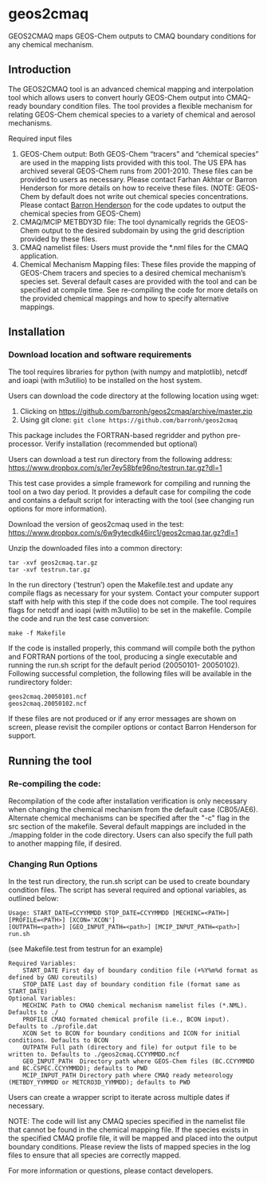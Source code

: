 # geos2cmaq

GEOS2CMAQ maps GEOS-Chem outputs to CMAQ boundary conditions for any chemical mechanism.

## Introduction

The GEOS2CMAQ tool is an advanced chemical mapping and interpolation tool which allows users to
convert hourly GEOS-Chem output into CMAQ-ready boundary condition files. The tool provides a
flexible mechanism for relating GEOS-Chem chemical species to a variety of chemical and aerosol
mechanisms.

Required input files

1.  GEOS-Chem output: Both GEOS-Chem “tracers” and “chemical species” are used in the mapping lists provided with this tool. The US EPA has archived several GEOS-Chem runs from 2001-2010. These files can be provided to users as necessary. Please contact Farhan Akhtar or Barron Henderson for more details on how to receive these files. (NOTE: GEOS-Chem by default does not write out chemical species concentrations. Please contact [Barron Henderson](mailto:barronh@ufl.edu) for the code updates to output the chemical species from GEOS-Chem)
1.  CMAQ/MCIP METBDY3D file: The tool dynamically regrids the GEOS-Chem output to the desired subdomain by using the grid description provided by these files.
1.  CMAQ namelist files: Users must provide the *.nml files for the CMAQ application.
1.  Chemical Mechanism Mapping files: These files provide the mapping of GEOS-Chem tracers and species to a desired chemical mechanism’s species set. Several default cases are provided with the tool and can be specified at compile time. See re-compiling the code for more details on the provided chemical mappings and how to specify alternative mappings.

## Installation

### Download location and software requirements

The tool requires libraries for python (with numpy and matplotlib), netcdf and ioapi (with m3utilio) to be installed on the host system.

Users can download the code directory at the following location using wget:

1.  Clicking on https://github.com/barronh/geos2cmaq/archive/master.zip
2.  Using git clone: `git clone https://github.com/barronh/geos2cmaq`

This package includes the FORTRAN-based regridder and python pre-processor.
Verify installation (recommended but optional)

Users can download a test run directory from the following address:
https://www.dropbox.com/s/ler7ey58bfe96no/testrun.tar.gz?dl=1


This test case provides a simple framework for compiling and running the tool on a two day period. It provides a default case for compiling the code and contains a default script for interacting with the tool
(see changing run options for more information).

Download the version of geos2cmaq used in the test:
https://www.dropbox.com/s/6w9ytecdk46irc1/geos2cmaq.tar.gz?dl=1

Unzip the downloaded files into a common directory:

    tar -xvf geos2cmaq.tar.gz
    tar -xvf testrun.tar.gz

In the run directory (‘testrun’) open the Makefile.test and update any compile flags as necessary for
your system. Contact your computer support staff with help with this step if the code does not compile.
The tool requires flags for netcdf and ioapi (with m3utilio) to be set in the makefile.
Compile the code and run the test case conversion:

    make -f Makefile

If the code is installed properly, this command will compile both the python and FORTRAN portions of
the tool, producing a single executable and running the run.sh script for the default period (20050101-
20050102). Following successful completion, the following files will be available in the rundirectory
folder:

    geos2cmaq.20050101.ncf
    geos2cmaq.20050102.ncf

If these files are not produced or if any error messages are shown on screen, please revisit the compiler
options or contact Barron Henderson for support.

## Running the tool

### Re-compiling the code:

Recompilation of the code after installation verification is only necessary when changing the chemical
mechanism from the default case (CB05/AE6). Alternate chemical mechanisms can be specified after the
"-c" flag in the src section of the makefile. Several default mappings are included in the ./mapping folder
in the code directory. Users can also specify the full path to another mapping file, if desired.

### Changing Run Options
In the test run directory, the run.sh script can be used to create boundary condition files. The script has
several required and optional variables, as outlined below:

    Usage: START_DATE=CCYYMMDD STOP_DATE=CCYYMMDD [MECHINC=<PATH>] [PROFILE=<PATH>] [XCON='XCON']
    [OUTPATH=<path>] [GEO_INPUT_PATH=<path>] [MCIP_INPUT_PATH=<path>] run.sh
(see Makefile.test from testrun for an example)

    Required Variables:
        START_DATE First day of boundary condition file (+%Y%m%d format as defined by GNU coreutils)
        STOP_DATE Last day of boundary condition file (format same as START_DATE)
    Optional Variables:
        MECHINC Path to CMAQ chemical mechanism namelist files (*.NML). Defaults to ./
        PROFILE CMAQ formated chemical profile (i.e., BCON input). Defaults to ./profile.dat
		XCON Set to BCON for boundary conditions and ICON for initial conditions. Defaults to BCON
        OUTPATH Full path (directory and file) for output file to be written to. Defaults to ./geos2cmaq.CCYYMMDD.ncf
		GEO_INPUT_PATH  Directory path where GEOS-Chem files (BC.CCYYMMDD and BC.CSPEC.CCYYMMDD); defaults to PWD
        MCIP_INPUT_PATH Directory path where CMAQ ready meteorology (METBDY_YYMMDD or METCRO3D_YYMMDD); defaults to PWD

Users can create a wrapper script to iterate across multiple dates if necessary.

NOTE: The code will list any CMAQ species specified in the namelist file that cannot be found in the
chemical mapping file. If the species exists in the specified CMAQ profile file, it will be mapped and
placed into the output boundary conditions. Please review the lists of mapped species in the log files to
ensure that all species are correctly mapped.

For more information or questions, please contact developers.
